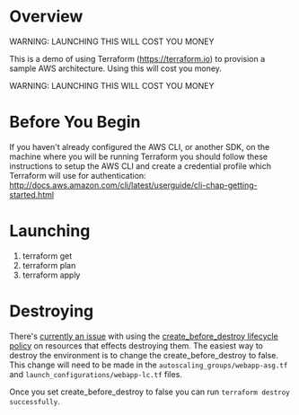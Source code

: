 # Overview
WARNING:  LAUNCHING THIS WILL COST YOU MONEY

This is a demo of using Terraform (https://terraform.io) to provision a sample AWS architecture.  Using this will cost you money.

WARNING:  LAUNCHING THIS WILL COST YOU MONEY

# Before You Begin
If you haven't already configured the AWS CLI, or another SDK, on the machine where you will be running Terraform you should follow these instructions to setup the AWS CLI and create a credential profile which Terraform will use for authentication:  
http://docs.aws.amazon.com/cli/latest/userguide/cli-chap-getting-started.html

# Launching
1. terraform get
2. terraform plan
3. terraform apply

# Destroying
There's [currently an issue](https://github.com/hashicorp/terraform/issues/2493) with using the [create_before_destroy lifecycle policy](https://www.terraform.io/docs/configuration/resources.html#lifecycle) on resources that effects destroying them.  The easiest way to destroy the environment is to change the create_before_destroy to false.  This change will need to be made in the `autoscaling_groups/webapp-asg.tf` and `launch_configurations/webapp-lc.tf` files.

Once you set create_before_destroy to false you can run `terraform destroy successfully`.
